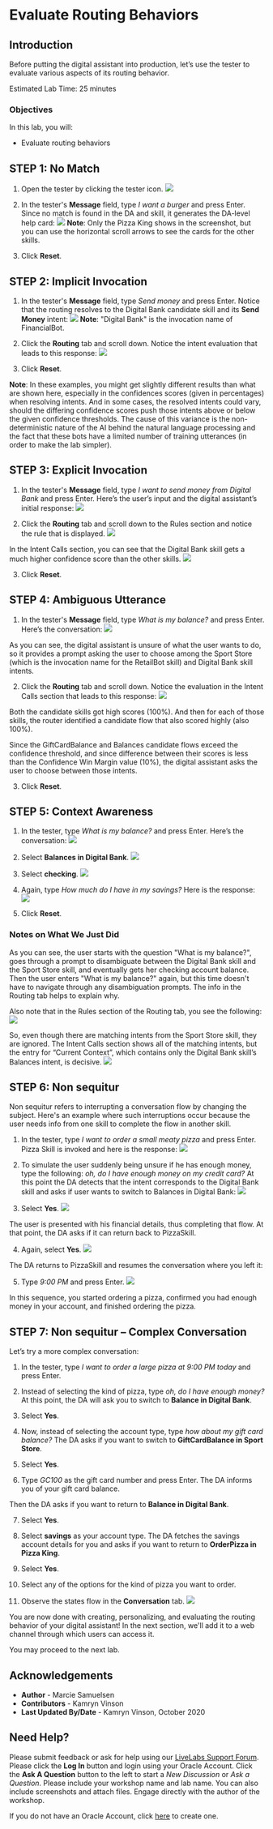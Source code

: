 # Evaluate Routing Behaviors

## Introduction

Before putting the digital assistant into production, let’s use the tester to evaluate various aspects of its routing behavior.

Estimated Lab Time: 25 minutes


### Objectives

In this lab, you will:
* Evaluate routing behaviors


## **STEP 1**: No Match

1. Open the tester by clicking the tester icon. ![](./images/test_button.png " ")
2. In the tester's **Message** field, type *I want a burger* and press Enter.
  Since no match is found in the DA and skill, it generates the DA-level help card:
  ![](./images/no-match.png " ")
  **Note**: Only the Pizza King shows in the screenshot, but you can use the horizontal scroll arrows to see the cards for the other skills.

3. Click **Reset**.


## **STEP 2:** Implicit Invocation

1. In the tester's **Message** field, type *Send money* and press Enter.
  Notice that the routing resolves to the Digital Bank candidate skill and its **Send Money** intent:
  ![](./images/implicit-invocation.png " ")
  **Note**: "Digital Bank" is the invocation name of FinancialBot.

2. Click the **Routing** tab and scroll down.
  Notice the intent evaluation that leads to this response:
  ![](./images/implicit-invocation2.png " ")

3. Click **Reset**.

**Note**: In these examples, you might get slightly different results than what are shown here, especially in the confidences scores (given in percentages) when resolving intents. And in some cases, the resolved intents could vary, should the differing confidence scores push those intents above or below the given confidence thresholds. The cause of this variance is the non-deterministic nature of the AI behind the natural language processing and the fact that these bots have a limited number of training utterances (in order to make the lab simpler).


## **STEP 3**: Explicit Invocation

1. In the tester's **Message** field, type *I want to send money from Digital Bank* and press Enter.
  Here’s the user’s input and the digital assistant’s initial response:
  ![](./images/explicit-invocation-b.png " ")

2. Click the **Routing** tab and scroll down to the Rules section and notice the rule that is displayed.
  ![](./images/explicit-invocation-b2.png " ")

  In the Intent Calls section, you can see that the Digital Bank skill gets a much higher confidence score than the other skills.
  ![](./images/explicit-invocation-b3.png " ")

3. Click **Reset**.

## **STEP 4**: Ambiguous Utterance
1. In the tester's **Message** field, type *What is my balance?* and press Enter.
  Here’s the conversation:
  ![](./images/ambiguous-utterance.png " ")

  As you can see, the digital assistant is unsure of what the user wants to do, so it provides a prompt asking the user to choose among the Sport Store (which is the invocation name for the RetailBot skill) and Digital Bank skill intents.

2. Click the **Routing** tab and scroll down.
  Notice the evaluation in the Intent Calls section that leads to this response:
    ![](./images/ambiguous-utterance2.png " ")  

  Both the candidate skills got high scores (100%). And then for each of those skills, the router identified a candidate flow that also scored highly (also 100%).

  Since the GiftCardBalance and Balances candidate flows exceed the confidence threshold, and since difference between their scores is less than the Confidence Win Margin value (10%), the digital assistant asks the user to choose between those intents.

3. Click **Reset**.

## **STEP 5**: Context Awareness
1. In the tester, type *What is my balance?* and press Enter.
  Here’s the conversation:
  ![](./images/context-awareness.png " ")

2. Select **Balances in Digital Bank**.
  ![](./images/context-awareness2.png " ")

3. Select **checking**.
  ![](./images/context-awareness3.png " ")

4. Again, type *How much do I have in my savings?*
  Here is the response:
  ![](./images/context-awareness4.png " ")

5. Click **Reset**.

### Notes on What We Just Did
As you can see, the user starts with the question "What is my balance?", goes through a prompt to disambiguate between the Digital Bank skill and the Sport Store skill, and eventually gets her checking account balance. Then the user enters "What is my balance?" again, but this time doesn't have to navigate through any disambiguation prompts. The info in the Routing tab helps to explain why.

Also note that in the Rules section of the Routing tab, you see the following:
![](./images/rules-tab.png " ")

So, even though there are matching intents from the Sport Store skill, they are ignored. The Intent Calls section shows all of the matching intents, but the entry for “Current Context”, which contains only the Digital Bank skill’s Balances intent, is decisive.
![](./images/intent-calls.png " ")


## **STEP 6**: Non sequitur
Non sequitur refers to interrupting a conversation flow by changing the subject. Here's an example where such interruptions occur because the user needs info from one skill to complete the flow in another skill.

1. In the tester, type *I want to order a small meaty pizza* and press Enter.
  Pizza Skill is invoked and here is the response:
  ![](./images/non-sequitur.png " ")

2. To simulate the user suddenly being unsure if he has enough money, type the following: *oh, do I have enough money on my credit card?*
  At this point the DA detects that the intent corresponds to the Digital Bank skill and asks if user wants to switch to Balances in Digital Bank:
  ![](./images/non-sequitur2.png " ")

3. Select **Yes**.
  ![](./images/non-sequitur3.png " ")

  The user is presented with his financial details, thus completing that flow. At that point, the DA asks if it can return back to PizzaSkill.

4. Again, select **Yes**.
  ![](./images/non-sequitur4.png " ")

  The DA returns to PizzaSkill and resumes the conversation where you left it:

5. Type *9:00 PM* and press Enter.
  ![](./images/non-sequitur5.png " ")

  In this sequence, you started ordering a pizza, confirmed you had enough money in your account, and finished ordering the pizza.

## **STEP 7**: Non sequitur – Complex Conversation
Let’s try a more complex conversation:

1. In the tester, type *I want to order a large pizza at 9:00 PM today* and press Enter.
2. Instead of selecting the kind of pizza, type *oh, do I have enough money?*
  At this point, the DA will ask you to switch to **Balance in Digital Bank**.

3. Select **Yes**.
4. Now, instead of selecting the account type, type *how about my gift card balance?*
  The DA asks if you want to switch to **GiftCardBalance in Sport Store**.

5. Select **Yes**.

6. Type *GC100* as the gift card number and press Enter.
  The DA informs you of your gift card balance.

  Then the DA asks if you want to return to **Balance in Digital Bank**.

7. Select **Yes**.
8. Select **savings** as your account type.
  The DA fetches the savings account details for you and asks if you want to return to **OrderPizza in Pizza King**.

9. Select **Yes**.
10. Select any of the options for the kind of pizza you want to order.
11. Observe the states flow in the **Conversation** tab.
  ![](./images/non-sequitur-complex.png " ")

  You are now done with creating, personalizing, and evaluating the routing behavior of your digital assistant! In the next section, we'll add it to a web channel through which users can access it.

You may proceed to the next lab.

## Acknowledgements
* **Author** - Marcie Samuelsen
* **Contributors** -  Kamryn Vinson
* **Last Updated By/Date** - Kamryn Vinson, October 2020

## Need Help?
Please submit feedback or ask for help using our [LiveLabs Support Forum](https://community.oracle.com/tech/developers/categories/livelabsdiscussions). Please click the **Log In** button and login using your Oracle Account. Click the **Ask A Question** button to the left to start a *New Discussion* or *Ask a Question*.  Please include your workshop name and lab name.  You can also include screenshots and attach files.  Engage directly with the author of the workshop.

If you do not have an Oracle Account, click [here](https://profile.oracle.com/myprofile/account/create-account.jspx) to create one.

